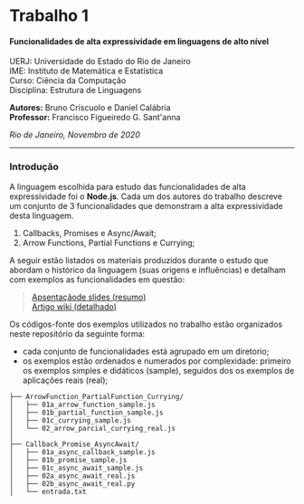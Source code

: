 # Trabalho 1
#### Funcionalidades de alta expressividade em linguagens de alto nível  
UERJ: Universidade do Estado do Rio de Janeiro  
IME: Instituto de Matemática e Estatística  
Curso: Ciência da Computação  
Disciplina: Estrutura de Linguagens  

**Autores:** Bruno Criscuolo e Daniel Calábria  
**Professor:** Francisco Figueiredo G. Sant'anna  

*Rio de Janeiro, Novembro de 2020*  

---

### Introdução  

A linguagem escolhida para estudo das funcionalidades de alta expressividade foi o **Node.js**.
Cada um dos autores do trabalho descreve um conjunto de 3 funcionalidades que demonstram a alta expressividade desta linguagem.  

1. Callbacks, Promises e Async/Await;
2. Arrow Functions, Partial Functions e Currying;

A seguir estão listados os materiais produzidos durante o estudo que abordam o histórico da linguagem (suas origens e influências) e detalham com exemplos as funcionalidades em questão:

> [Apsentaçãode slides (resumo)](https://drive.google.com/file/d/1v7ZO4FEZlZ_DWxLcy2bNdpfNcwK36acN/view?usp=sharing)  
> [Artigo wiki (detalhado)](https://github.com/brunocriscuolo/edl20201/wiki/Node.js:-Funcionalidades-de-alta-expressividade)  

Os códigos-fonte dos exemplos utilizados no trabalho estão organizados neste repositório da seguinte forma:

- cada conjunto de funcionalidades está agrupado em um diretorio;
- os exemplos estão ordenados e numerados por complexidade: primeiro os exemplos simples e didáticos (sample), seguidos dos os exemplos de aplicações reais (real);

```
├── ArrowFunction_PartialFunction_Currying/
│   ├── 01a_arrow_function_sample.js
│   ├── 01b_partial_function_sample.js
│   ├── 01c_currying_sample.js
│   └── 02_arrow_parcial_currying_real.js
│
├── Callback_Promise_AsyncAwait/
│   ├── 01a_async_callback_sample.js
│   ├── 01b_promise_sample.js
│   ├── 01c_async_await_sample.js
│   ├── 02a_async_await_real.js
│   ├── 02b_async_await_real.py
│   └── entrada.txt

```

